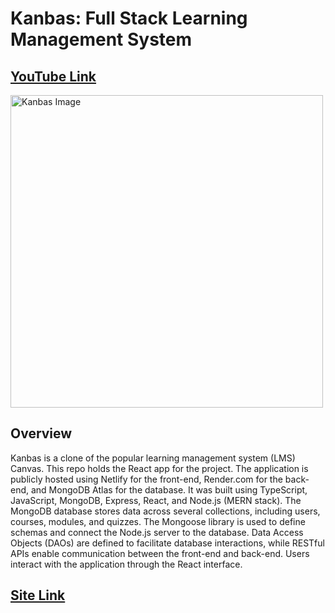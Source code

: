 # Kanbas: Full Stack Learning Management System

## [YouTube Link]()

<img width="500" alt="Kanbas Image" src="[https://github.com/user-attachments/assets/0a8a8cbc-3834-4ae0-9334-7deca5a73810](https://github.com/markpanaro/Project-Photos/blob/main/Kanbas%20Project%20Photo.png)">

## Overview
Kanbas is a clone of the popular learning management system (LMS) Canvas. This repo holds the React app for the project. The application is publicly hosted using Netlify for the front-end, Render.com for the back-end, and MongoDB Atlas for the database. It was built using TypeScript, JavaScript, MongoDB, Express, React, and Node.js (MERN stack). The MongoDB database stores data across several collections, including users, courses, modules, and quizzes. The Mongoose library is used to define schemas and connect the Node.js server to the database. Data Access Objects (DAOs) are defined to facilitate database interactions, while RESTful APIs enable communication between the front-end and back-end. Users interact with the application through the React interface. 

## [Site Link]()

